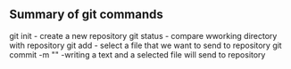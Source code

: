 ## Summary of git commands

git init - create a new repository
git status - compare wworking directory with repository
git add - select a file that we want to send to repository
git commit -m "" -writing a text and a selected file will send to repository

